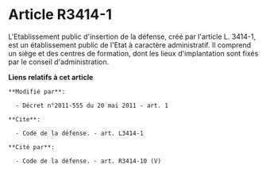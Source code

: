 # Article R3414-1

L'Etablissement public d'insertion de la défense, créé par l'article L. 3414-1, est un établissement public de l'Etat à
caractère administratif. Il comprend un siège et des centres de formation, dont les lieux d'implantation sont fixés par le
conseil d'administration.

**Liens relatifs à cet article**

	**Modifié par**:

	  - Décret n°2011-555 du 20 mai 2011 - art. 1

	**Cite**:

	  - Code de la défense. - art. L3414-1

	**Cité par**:

	  - Code de la défense. - art. R3414-10 (V)
